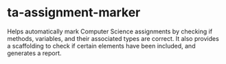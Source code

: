 # ta-assignment-marker
Helps automatically mark Computer Science assignments by checking if methods, variables, and their associated types are correct. It also provides a scaffolding to check if certain elements have been included, and generates a report.
